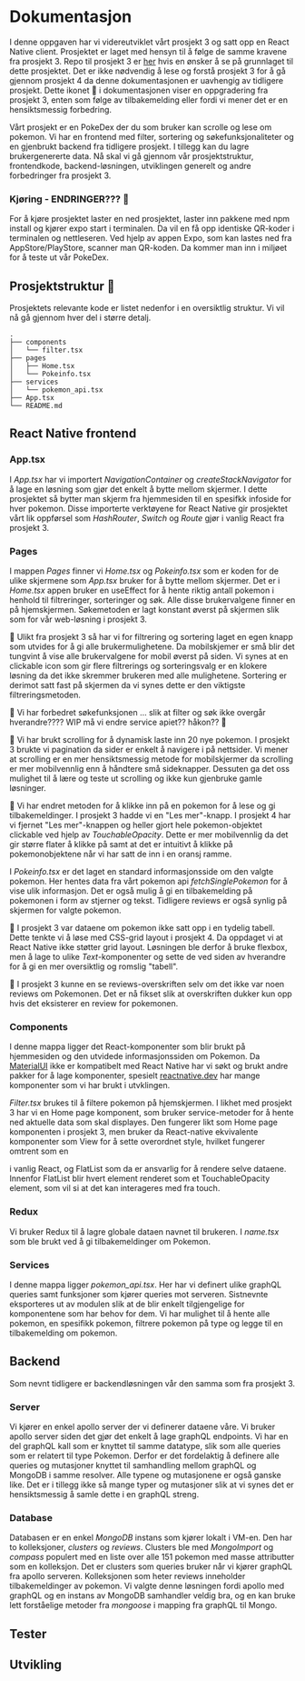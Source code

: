 # Dokumentasjon

I denne oppgaven har vi videreutviklet vårt prosjekt 3 og satt opp en React Native client. Prosjektet er laget med hensyn til å følge de samme kravene fra prosjekt 3. Repo til prosjekt 3 er [her](https://gitlab.stud.idi.ntnu.no/it2810-h21/team-26/webdev-project-3) hvis en ønsker å se på grunnlaget til dette prosjektet. Det er ikke nødvendig å lese og forstå prosjekt 3 for å gå gjennom prosjekt 4 da denne dokumentasjonen er uavhengig av tidligere prosjekt. Dette ikonet :construction: i dokumentasjonen viser en oppgradering fra prosjekt 3, enten som følge av tilbakemelding eller fordi vi mener det er en hensiktsmessig forbedring.

Vårt prosjekt er en PokeDex der du som bruker kan scrolle og lese om pokemon. Vi har en frontend med filter, sortering og søkefunksjonaliteter og en gjenbrukt backend fra tidligere prosjekt. I tillegg kan du lagre brukergenererte data. Nå skal vi gå gjennom vår prosjektstruktur, frontendkode, backend-løsningen, utviklingen generelt og andre forbedringer fra prosjekt 3.

### **Kjøring** - ENDRINGER??? :space_invader:

For å kjøre prosjektet laster en ned prosjektet, laster inn pakkene med npm install og kjører expo start i terminalen. Da vil en få opp identiske QR-koder i terminalen og nettleseren. Ved hjelp av appen Expo, som kan lastes ned fra AppStore/PlayStore, scanner man QR-koden. Da kommer man inn i miljøet for å teste ut vår PokeDex.

## Prosjektstruktur :space_invader:

Prosjektets relevante kode er listet nedenfor i en oversiktlig struktur. Vi vil nå gå gjennom hver del i større detalj.

    .
    ├── components
    │   └── filter.tsx
    ├── pages
    │   ├── Home.tsx
    │   └── Pokeinfo.tsx
    ├── services
    │   └── pokemon_api.tsx
    ├── App.tsx
    └── README.md

## React Native frontend

### **App.tsx**

I _App.tsx_ har vi importert _NavigationContainer_ og _createStackNavigator_ for å lage en løsning som gjør det enkelt å bytte mellom skjermer. I dette prosjektet så bytter man skjerm fra hjemmesiden til en spesifkk infoside for hver pokemon. Disse importerte verktøyene for React Native gir prosjektet vårt lik oppførsel som _HashRouter_, _Switch_ og _Route_ gjør i vanlig React fra prosjekt 3.

### **Pages**

I mappen _Pages_ finner vi _Home.tsx_ og _Pokeinfo.tsx_ som er koden for de ulike skjermene som _App.tsx_ bruker for å bytte mellom skjermer.
Det er i _Home.tsx_ appen bruker en useEffect for å hente riktig antall pokemon i henhold til filtreringer, sorteringer og søk. Alle disse brukervalgene finner en på hjemskjermen. Søkemetoden er lagt konstant øverst på skjermen slik som for vår web-løsning i prosjekt 3.

:construction: Ulikt fra prosjekt 3 så har vi for filtrering og sortering laget en egen knapp som utvides for å gi alle brukermulighetene. Da mobilskjemer er små blir det tungvint å vise alle brukervalgene for mobil øverst på siden. Vi synes at en clickable icon som gir flere filtrerings og sorteringsvalg er en klokere løsning da det ikke skremmer brukeren med alle mulighetene. Sortering er derimot satt fast på skjermen da vi synes dette er den viktigste filtreringsmetoden.

:construction: Vi har forbedret søkefunksjonen ... slik at filter og søk ikke overgår hverandre???? WIP må vi endre service apiet?? håkon?? :space_invader:

:construction: Vi har brukt scrolling for å dynamisk laste inn 20 nye pokemon. I prosjekt 3 brukte vi pagination da sider er enkelt å navigere i på nettsider. Vi mener at scrolling er en mer hensiktsmessig metode for mobilskjermer da scrolling er mer mobilvennlig enn å håndtere små sideknapper. Dessuten ga det oss mulighet til å lære og teste ut scrolling og ikke kun gjenbruke gamle løsninger.

:construction: Vi har endret metoden for å klikke inn på en pokemon for å lese og gi tilbakemeldinger. I prosjekt 3 hadde vi en "Les mer"-knapp. I prosjekt 4 har vi fjernet "Les mer"-knappen og heller gjort hele pokemon-objektet clickable ved hjelp av _TouchableOpacity_. Dette er mer mobilvennlig da det gir større flater å klikke på samt at det er intuitivt å klikke på pokemonobjektene når vi har satt de inn i en oransj ramme.

I _Pokeinfo.tsx_ er det laget en standard informasjonsside om den valgte pokemon. Her hentes data fra vårt pokemon api _fetchSinglePokemon_ for å vise ulik informasjon. Det er også mulig å gi en tilbakemelding på pokemonen i form av stjerner og tekst. Tidligere reviews er også synlig på skjermen for valgte pokemon.

:construction: I prosjekt 3 var dataene om pokemon ikke satt opp i en tydelig tabell. Dette tenkte vi å løse med CSS-grid layout i prosjekt 4. Da oppdaget vi at React Native ikke støtter grid layout. Løsningen ble derfor å bruke flexbox, men å lage to ulike _Text_-komponenter og sette de ved siden av hverandre for å gi en mer oversiktlig og romslig "tabell".

:construction: I prosjekt 3 kunne en se reviews-overskriften selv om det ikke var noen reviews om Pokemonen. Det er nå fikset slik at overskriften dukker kun opp hvis det eksisterer en review for pokemonen.

### **Components**

I denne mappa ligger det React-komponenter som blir brukt på hjemmesiden og den utvidede informasjonssiden om Pokemon. Da [MaterialUI](https://mui.com/) ikke er kompatibelt med React Native har vi søkt og brukt andre pakker for å lage komponenter, spesielt [reactnative.dev](https://reactnative.dev/) har mange komponenter som vi har brukt i utvklingen.

_Filter.tsx_ brukes til å filtere pokemon på hjemskjermen.
I likhet med prosjekt 3 har vi en Home page komponent, som bruker service-metoder for å hente
ned aktuelle data som skal displayes. Den fungerer likt som Home page komponenten i prosjekt 3,
men bruker da React-native ekvivalente komponenter som View for å sette overordnet style, hvilket fungerer omtrent som en <div> i vanlig React, og FlatList som da er ansvarlig for å rendere selve dataene. Innenfor FlatList blir hvert element renderet som et TouchableOpacity element, som vil si at det kan interageres med fra touch.

### **Redux**

Vi bruker Redux til å lagre globale dataen navnet til brukeren. I _name.tsx_ som ble brukt ved å gi tilbakemeldinger om Pokemon.

### **Services**

I denne mappa ligger _pokemon_api.tsx_. Her har vi definert ulike graphQL queries samt funksjoner som kjører queries mot serveren. Sistnevnte eksporteres ut av modulen slik at de blir enkelt tilgjengelige for komponentene som har behov for dem. Vi har mulighet til å hente alle pokemon, en spesifikk pokemon, filtrere pokemon på type og legge til en tilbakemelding om pokemon.

## Backend

Som nevnt tidligere er backendløsningen vår den samma som fra prosjekt 3.

### Server

Vi kjører en enkel apollo server der vi definerer dataene våre. Vi bruker apollo server siden det gjør det enkelt å lage graphQL endpoints. Vi har en del graphQL kall som er knyttet til samme datatype, slik som alle queries som er relatert til type Pokemon. Derfor er det fordelaktig å definere alle queries og mutasjoner knyttet til samhandling mellom graphQL og MongoDB i samme resolver. Alle typene og mutasjonene er også ganske like. Det er i tillegg ikke så mange typer og mutasjoner slik at vi synes det er hensiktsmessig å samle dette i en graphQL streng.

### Database

Databasen er en enkel _MongoDB_ instans som kjører lokalt i VM-en. Den har to kolleksjoner, _clusters_ og _reviews_. Clusters ble med _MongoImport_ og _compass_ populert med en liste over alle 151 pokemon med masse attributter som en kolleksjon. Det er clusters som queries bruker når vi kjører graphQL fra apollo serveren. Kolleksjonen som heter reviews inneholder tilbakemeldinger av pokemon. Vi valgte denne løsningen fordi apollo med graphQL og en instans av MongoDB samhandler veldig bra, og en kan bruke lett forståelige metoder fra _mongoose_ i mapping fra graphQL til Mongo.

## Tester

## Utvikling
